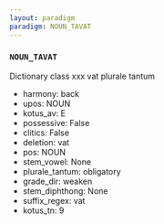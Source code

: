 ```yaml
---
layout: paradigm
paradigm: NOUN_TAVAT
---
```

### ` NOUN_TAVAT `

Dictionary class xxx vat plurale tantum
* harmony: back
* upos: NOUN
* kotus_av: E
* possessive: False
* clitics: False
* deletion: vat
* pos: NOUN
* stem_vowel: None
* plurale_tantum: obligatory
* grade_dir: weaken
* stem_diphthong: None
* suffix_regex: vat
* kotus_tn: 9
